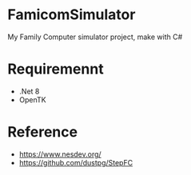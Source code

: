 ﻿# FamicomSimulator
My Family Computer simulator project, make with C#

# Requiremennt
- .Net 8
- OpenTK

# Reference
- https://www.nesdev.org/
- https://github.com/dustpg/StepFC